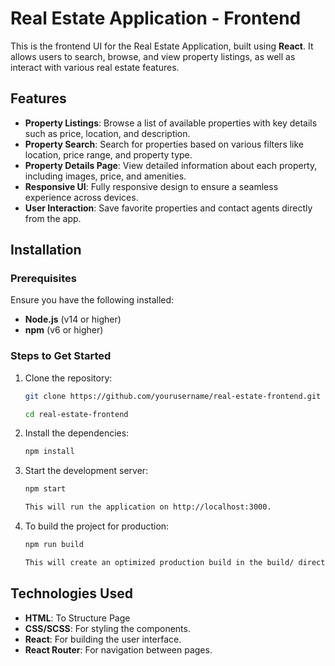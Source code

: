 # Real Estate Application - Frontend

This is the frontend UI for the Real Estate Application, built using **React**. It allows users to search, browse, and view property listings, as well as interact with various real estate features.

## Features

- **Property Listings**: Browse a list of available properties with key details such as price, location, and description.
- **Property Search**: Search for properties based on various filters like location, price range, and property type.
- **Property Details Page**: View detailed information about each property, including images, price, and amenities.
- **Responsive UI**: Fully responsive design to ensure a seamless experience across devices.
- **User Interaction**: Save favorite properties and contact agents directly from the app.

## Installation

### Prerequisites

Ensure you have the following installed:

- **Node.js** (v14 or higher)
- **npm** (v6 or higher)

### Steps to Get Started

1. Clone the repository:
   ```bash
   git clone https://github.com/yourusername/real-estate-frontend.git
   
   cd real-estate-frontend

2. Install the dependencies:
    ```bash
    npm install

3. Start the development server:
    ```bash
    npm start
    
    This will run the application on http://localhost:3000.

4. To build the project for production:
    ```bash
    npm run build
    
    This will create an optimized production build in the build/ directory.

## Technologies Used

- **HTML**: To Structure Page
- **CSS/SCSS**: For styling the components.
- **React**: For building the user interface.
- **React Router**: For navigation between pages.
